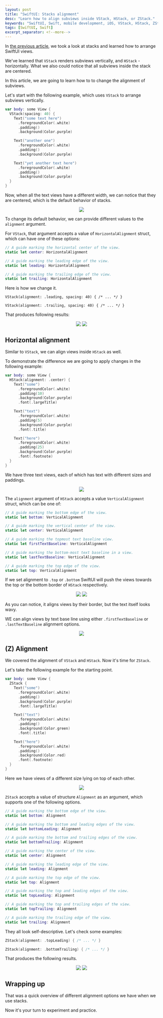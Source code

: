 ```yaml
---
layout: post
title: "SwiftUI: Stacks alignment"
desc: "Learn how to align subviews inside VStack, HStack, or ZStack."
keywords: "SwiftUI, Swift, mobile development, iOS, VStack, HStack, ZStack, alignment"
tags: [SwiftUI, Swift]
excerpt_separator: <!--more-->
---
```


In [the previous article](https://whatdidilearn.info/2020/04/25/swiftui-arranging-layout-with-stacks.html), we took a look at stacks and learned how to arrange SwiftUI views.

We've learned that `VStack` renders subviews vertically, and `HStack` - horizontally.
What we also could notice that all subviews inside the stack are centered.

In this article, we are going to learn how to to change the alignment of subviews.

<!--more-->


Let's start with the following example, which uses `VStack` to arrange subviews vertically.

```swift
var body: some View {
  VStack(spacing: 40) {
    Text("some text here")
      .foregroundColor(.white)
      .padding()
      .background(Color.purple)

    Text("another one")
      .foregroundColor(.white)
      .padding()
      .background(Color.purple)

    Text("yet another text here")
      .foregroundColor(.white)
      .padding()
      .background(Color.purple)
  }
}
```

Now, when all the text views have a different width, we can notice that they are centered, which is the default behavior of stacks.

<p align="center">
  <img style="max-width: 40%" src="{{ site.url }}/img/posts/swiftui/stacks-alignment/vstack_default.png" />
</p>


To change its default behavior, we can provide different values to the `alignment` argument.

For `VStack`, that argument accepts a value of `HorizontalAlignment` struct, which can have one of these options:

```swift
// A guide marking the horizontal center of the view.
static let center: HorizontalAlignment

// A guide marking the leading edge of the view.
static let leading: HorizontalAlignment

// A guide marking the trailing edge of the view.
static let trailing: HorizontalAlignment
```

Here is how we change it.

```
VStack(alignment: .leading, spacing: 40) { /* ... */ }

VStack(alignment: .trailing, spacing: 40) { /* ... */ }
```

That produces following results:


<p align="center">
  <img style="max-width: 40%" src="{{ site.url }}/img/posts/swiftui/stacks-alignment/vstack_leading.png" />
  <img style="max-width: 40%" src="{{ site.url }}/img/posts/swiftui/stacks-alignment/vstack_trailing.png" />
</p>


## Horizontal alignment

Similar to `VStack`, we can align views inside `HStack` as well.

To demonstrate the difference we are going to apply changes in the following example:

```swift
var body: some View {
  HStack(alignment: .center) {
    Text("some")
      .foregroundColor(.white)
      .padding(10)
      .background(Color.purple)
      .font(.largeTitle)

    Text("text")
      .foregroundColor(.white)
      .padding(5)
      .background(Color.purple)
      .font(.title)

    Text("here")
      .foregroundColor(.white)
      .padding(25)
      .background(Color.purple)
      .font(.footnote)
  }
}
```

We have three text views, each of which has text with different sizes and paddings.

<p align="center">
  <img style="max-width: 40%" src="{{ site.url }}/img/posts/swiftui/stacks-alignment/hstack_default.png" />
</p>

The `alignment` argument of `HStack` accepts a value `VerticalAlignment` struct, which can be one of:

```swift
// A guide marking the bottom edge of the view.
static let bottom: VerticalAlignment

// A guide marking the vertical center of the view.
static let center: VerticalAlignment

// A guide marking the topmost text baseline view.
static let firstTextBaseline: VerticalAlignment

// A guide marking the bottom-most text baseline in a view.
static let lastTextBaseline: VerticalAlignment

// A guide marking the top edge of the view.
static let top: VerticalAlignment
```

If we set alignment to `.top` or `.bottom` SwiftUI will push the views towards the top or the bottom border of `HStack` respectively.

<p align="center">
  <img style="max-width: 40%" src="{{ site.url }}/img/posts/swiftui/stacks-alignment/hstack_top.png" />
  <img style="max-width: 40%" src="{{ site.url }}/img/posts/swiftui/stacks-alignment/hstack_bottom.png" />
</p>

As you can notice, it aligns views by their border, but the text itself looks wavy.

WE can align views by text base line using either `.firstTextBaseline` or `.lastTextBaseline` alignment options.

<p align="center">
  <img style="max-width: 40%" src="{{ site.url }}/img/posts/swiftui/stacks-alignment/hstack_first_text_baseline.png" />
</p>

## (Z) Alignment

We covered the alignment of `VStack` and `HStack`. Now it's time for `ZStack`.

Let's take the following example for the starting point.

```swift
var body: some View {
  ZStack {
    Text("some")
      .foregroundColor(.white)
      .padding()
      .background(Color.purple)
      .font(.largeTitle)

    Text("text")
      .foregroundColor(.white)
      .padding()
      .background(Color.green)
      .font(.title)

    Text("here")
      .foregroundColor(.white)
      .padding()
      .background(Color.red)
      .font(.footnote)
  }
}
```

Here we have views of a different size lying on top of each other.


<p align="center">
  <img style="max-width: 40%" src="{{ site.url }}/img/posts/swiftui/stacks-alignment/zstack_default.png" />
</p>

`ZStack` accepts a value of structure `Alignment` as an argument, which supports one of the following options.

```swift
// A guide marking the bottom edge of the view.
static let bottom: Alignment

// A guide marking the bottom and leading edges of the view.
static let bottomLeading: Alignment

// A guide marking the bottom and trailing edges of the view.
static let bottomTrailing: Alignment

// A guide marking the center of the view.
static let center: Alignment

// A guide marking the leading edge of the view.
static let leading: Alignment

// A guide marking the top edge of the view.
static let top: Alignment

// A guide marking the top and leading edges of the view.
static let topLeading: Alignment

// A guide marking the top and trailing edges of the view.
static let topTrailing: Alignment

// A guide marking the trailing edge of the view.
static let trailing: Alignment
```

They all look self-descriptive. Let's check some examples:


```swift
ZStack(alignment: .topLeading) { /* ... */ }

ZStack(alignment: .bottomTrailing) { /* ... */ }
```

That produces the following results.

<p align="center">
  <img style="max-width: 40%" src="{{ site.url }}/img/posts/swiftui/stacks-alignment/zstack_top_leading.png" />
  <img style="max-width: 40%" src="{{ site.url }}/img/posts/swiftui/stacks-alignment/zstack_bottom_trailing.png" />
</p>

## Wrapping up

That was a quick overview of different alignment options we have when we use stacks.

Now it's your turn to experiment and practice.
